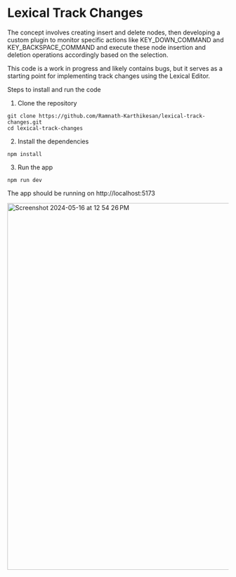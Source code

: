 # Lexical Track Changes

The concept involves creating insert and delete nodes, then developing a custom plugin to monitor specific actions like KEY_DOWN_COMMAND and KEY_BACKSPACE_COMMAND and execute these node insertion and deletion operations accordingly based on the selection. 


This code is a work in progress and likely contains bugs, but it serves as a starting point for implementing track changes using the Lexical Editor.

Steps to install and run the code

1. Clone the repository
```
git clone https://github.com/Ramnath-Karthikesan/lexical-track-changes.git
cd lexical-track-changes
```

2. Install the dependencies
```
npm install
```

3. Run the app
```
npm run dev
```

The app should be running on http://localhost:5173

<img width="835" alt="Screenshot 2024-05-16 at 12 54 26 PM" src="https://github.com/Ramnath-Karthikesan/lexical-track-changes/assets/118205079/9b4972de-0d84-4344-9cf6-30c1ecdf8e57">


